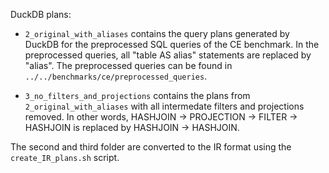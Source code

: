 DuckDB plans:

- `2_original_with_aliases` contains the query plans generated by DuckDB for the preprocessed SQL queries of the CE benchmark. In the preprocessed queries, all "table AS alias" statements are replaced by "alias". The preprocessed queries can be found in `../../benchmarks/ce/preprocessed_queries`. 

- `3_no_filters_and_projections` contains the plans from `2_original_with_aliases` with all intermedate filters and projections removed. In other words, HASHJOIN -> PROJECTION -> FILTER -> HASHJOIN is replaced by HASHJOIN -> HASHJOIN.



The second and third folder are converted to the IR format using the `create_IR_plans.sh` script.
